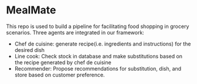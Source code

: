 # MealMate
This repo is used to build a pipeline for facilitating food shopping in grocery scenarios.
Three agents are integrated in our framework:
* Chef de cuisine: generate recipe(i.e. ingredients and instructions) for the desired dish
* Line cook: Check stock in database and make substitutions based on the recipe generated by chef de cuisine
* Recommender: Propose recommendations for substitution, dish, and store based on customer preference.